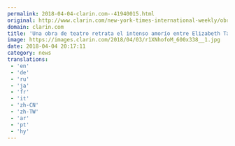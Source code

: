 ```yaml
---
permalink: 2018-04-04-clarin.com--41940015.html
original: http://www.clarin.com/new-york-times-international-weekly/obra-teatro-retrata-intenso-amorio-elizabeth-taylor-richard-burton_0_SJRpzcMjM.html
domain: clarin.com
title: 'Una obra de teatro retrata el intenso amorío entre Elizabeth Taylor y Richard Burton'
image: https://images.clarin.com/2018/04/03/r1XNhofoM_600x338__1.jpg
date: 2018-04-04 20:17:11
category: news
translations: 
 - 'en'
 - 'de'
 - 'ru'
 - 'ja'
 - 'fr'
 - 'it'
 - 'zh-CN'
 - 'zh-TW'
 - 'ar'
 - 'pt'
 - 'hy'
---
```


